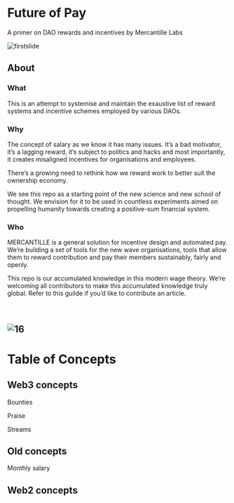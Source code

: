# Future of Pay 
A primer on DAO rewards and incentives by Mercantille Labs

![firstslide](https://user-images.githubusercontent.com/2963432/168870504-73b18286-872a-4014-8b70-e76f1430492d.png)

## About

### What

This is an attempt to systemise and maintain the exaustive list of reward systems and incentive schemes employed by various DAOs.


### Why

The concept of salary as we know it has many issues. It’s a bad motivator, it’s a lagging reward, it’s subject to politics and hacks and most importantly, it creates misaligned incentives for organisations and employees. 

There’s a growing need to rethink how we reward work to better suit the ownership economy. 

We see this repo as a starting point of the new science and new school of thought. We envision for it to be used in countless experiments aimed on propelling humanity towards creating a positive-sum financial system.  


### Who

MERCANTILLE is a general solution for incentive design and automated pay. We’re building a set of tools for the new wave organisations, tools that allow them to reward contribution and pay their members sustainably, fairly and openly. 

This repo is our accumulated knowledge in this modern wage theory. We’re welcoming all contributors to make this accumulated knowledge truly global. Refer to this guilde if you’d like to contribute an article. 

<br> 

![16](https://user-images.githubusercontent.com/2963432/168870361-57daf587-e45c-4a7a-b689-083a3dcccab3.png)
---

# Table of Concepts
## Web3 concepts
Bounties

Praise

Streams

## Old concepts
Monthly salary

## Web2 concepts


